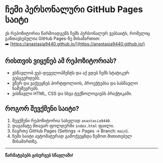 # ჩემი პერსონალური GitHub Pages საიტი

ეს რეპოზიტორია წარმოადგენს ჩემს პერსონალურ ვებსაიტს, რომელიც განთავსებულია GitHub Pages-ზე მისამართით:  
➡️ [https://anastasia9440.github.io/](https://anastasia9440.github.io/)

## რისთვის ვიყენებ ამ რეპოზიტორიას?

- ვსწავლობ ვებ-დეველოპმენტს და აქ ვდებ ჩემს სტატიკურ ვებგვერდებს.
- ვწერ და ვაქვეყნებ პორტფოლიოს, პროექტებსა და სასწავლო ნამუშევრებს.
- ვისწავლი HTML, CSS და სხვა ტექნოლოგიებს პრაქტიკაში.

## როგორ შევქმენი საიტი?

1. შევქმენი რეპოზიტორია სახელად `anastasia9440`.
2. დავამატე მთავარ ფოლდერში `index.html` ფაილი.
3. ჩავრთე GitHub Pages (Settings → Pages → Branch: `main`).
4. ჩემი საიტი ავტომატურად გამოქვეყნდა ზემოთ მითითებულ მისამართზე.

---

**წარმატებებს გისურვებ სწავლაში!**